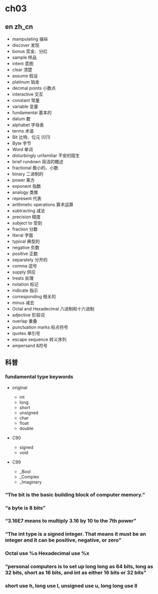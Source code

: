 # ch03

## en zh_cn

- manipulating 操纵
- discover 发现
- bonus 奖金、分红
- sample 样品
- intent 意图
- clear 清楚
- assume 假设
- platinum 铂金
- decimal points 小数点
- interactive 交互
- constant 常量
- variable 变量
- fundamental 基本的
- datum 数
- alphabet 字母表
- terms 术语
- Bit 比特、位元 [0|1]
- Byte 字节
- Word 单词
- disturbingly unfamiliar 不安的陌生
- brief rundown 简洁的概述
- fractional 极小的、小数
- binary 二进制的
- power 乘方
- exponent 指数
- analogy 类推
- represent 代表
- arithmetic operations 算术运算
- subtracting 减法
- precision 精度
- subject to 受到
- fraction 分数
- literal 字面
- typical 典型的
- negative 负数
- positive 正数
- separately 分开的
- comma 逗号
- supply 供应
- treats 处理
- notation 标记
- indicate 指示
- corresponding 相关的
- minus 减去
- Octal and Hexadecimal 八进制和十六进制
- adjective 形容词
- overlap 重叠
- punctuation marks 标点符号
- quotes 单引号
- escape sequence 转义序列
- ampersand &符号

## 科普

### fundamental type keywords

- original
  - int
  - long
  - short
  - unsigned
  - char
  - float
  - double

- C90
  - signed
  - void

- C99
  - _Bool
  - _Complex
  - _Imaginary

### “The bit is the basic building block of computer memory.”

### “a byte is 8 bits”

### “3.16E7 means to multiply 3.16 by 10 to the 7th power”

### “The int type is a signed integer. That means it must be an integer and it can be positive, negative, or zero”

### Octal use %o Hexadecimal use %x

### “personal computers is to set up long long as 64 bits, long as 32 bits, short as 16 bits, and int as either 16 bits or 32 bits”

### short use h, long use l, unsigned use u, long long use ll
